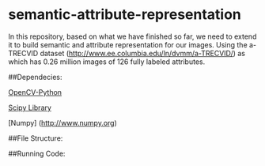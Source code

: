 semantic-attribute-representation
=================================

In this repository, based on what we have finished so far, we need to extend it to build semantic and attribute representation for our images. Using the a-TRECVID dataset (http://www.ee.columbia.edu/ln/dvmm/a-TRECVID/) as which has 0.26 million images of 126 fully labeled attributes. 

##Dependecies:

[OpenCV-Python](http://docs.opencv.org/trunk/doc/py_tutorials/py_setup/py_table_of_contents_setup/py_table_of_contents_setup.html#py-table-of-content-setup)

[Scipy Library](http://www.scipy.org/scipylib/index.html)

[Numpy] (http://www.numpy.org)

##File Structure:

##Running Code:

